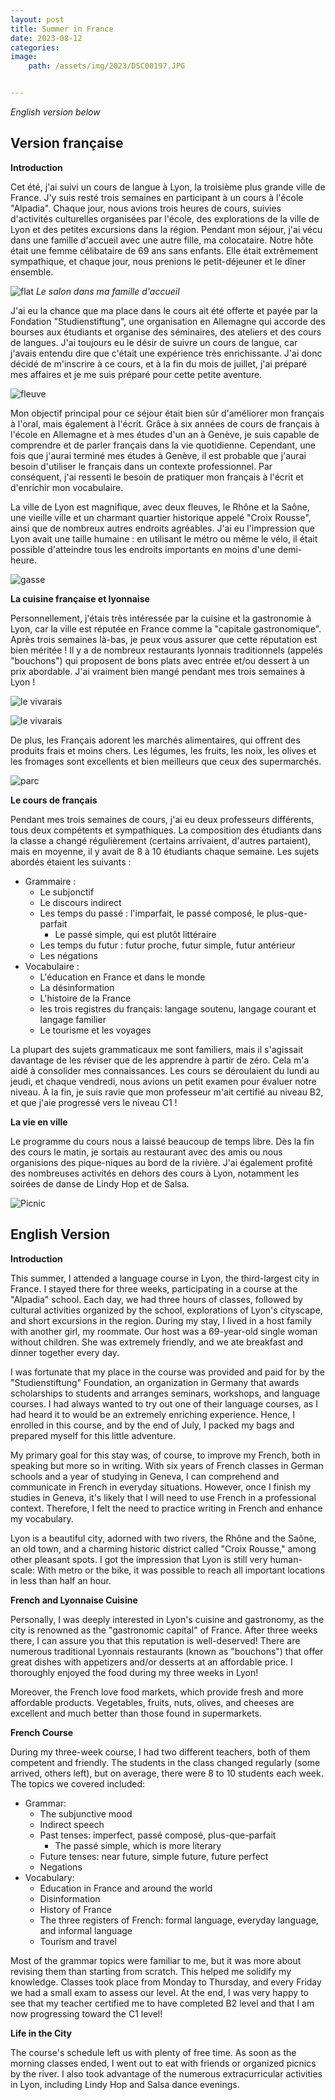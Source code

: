 ```yaml
---
layout: post
title: Summer in France
date: 2023-08-12
categories: 
image:
    path: /assets/img/2023/DSC00197.JPG


---
```

*English version below*

## Version française 

**Introduction**

Cet été, j'ai suivi un cours de langue à Lyon, la troisième plus grande ville de France. J'y suis resté trois semaines en participant à un cours à l'école "Alpadia". Chaque jour, nous avions trois heures de cours, suivies d'activités culturelles organisées par l'école, des explorations de la ville de Lyon et des petites excursions dans la région. Pendant mon séjour, j'ai vécu dans une famille d'accueil avec une autre fille, ma colocataire. Notre hôte était une femme célibataire de 69 ans sans enfants. Elle était extrêmement sympathique, et chaque jour, nous prenions le petit-déjeuner et le dîner ensemble.

![flat](../assets/img/2023/DSC00009.JPG)
*Le salon dans ma famille d'accueil*


J'ai eu la chance que ma place dans le cours ait été offerte et payée par la Fondation "Studienstiftung", une organisation en Allemagne qui accorde des bourses aux étudiants et organise des séminaires, des ateliers et des cours de langues. J'ai toujours eu le désir de suivre un cours de langue, car j'avais entendu dire que c'était une expérience très enrichissante. J'ai donc décidé de m'inscrire à ce cours, et à la fin du mois de juillet, j'ai préparé mes affaires et je me suis préparé pour cette petite aventure.

![fleuve](../assets/img/2023/DSC00260.JPG)


Mon objectif principal pour ce séjour était bien sûr d'améliorer mon français à l'oral, mais également à l'écrit. Grâce à six années de cours de français à l'école en Allemagne et à mes études d'un an à Genève, je suis capable de comprendre et de parler français dans la vie quotidienne. Cependant, une fois que j'aurai terminé mes études à Genève, il est probable que j'aurai besoin d'utiliser le français dans un contexte professionnel. Par conséquent, j'ai ressenti le besoin de pratiquer mon français à l'écrit et d'enrichir mon vocabulaire.

La ville de Lyon est magnifique, avec deux fleuves, le Rhône et la Saône, une vieille ville et un charmant quartier historique appelé "Croix Rousse", ainsi que de nombreux autres endroits agréables. J'ai eu l'impression que Lyon avait une taille humaine : en utilisant le métro ou même le vélo, il était possible d'atteindre tous les endroits importants en moins d'une demi-heure.

![gasse](../assets/img/2023/DSC00248.JPG)


**La cuisine française et lyonnaise**

Personnellement, j'étais très intéressée par la cuisine et la gastronomie à Lyon, car la ville est réputée en France comme la "capitale gastronomique". Après trois semaines là-bas, je peux vous assurer que cette réputation est bien méritée ! Il y a de nombreux restaurants lyonnais traditionnels (appelés "bouchons") qui proposent de bons plats avec entrée et/ou dessert à un prix abordable. J'ai vraiment bien mangé pendant mes trois semaines à Lyon !

![le vivarais](../assets/img/2023/DSC00077.JPG)

![le vivarais](../assets/img/2023/DSC00079.JPG)


De plus, les Français adorent les marchés alimentaires, qui offrent des produits frais et moins chers. Les légumes, les fruits, les noix, les olives et les fromages sont excellents et bien meilleurs que ceux des supermarchés.

![parc](../assets/img/2023/DSC00024.JPG)


**Le cours de français**

Pendant mes trois semaines de cours, j'ai eu deux professeurs différents, tous deux compétents et sympathiques. La composition des étudiants dans la classe a changé régulièrement (certains arrivaient, d'autres partaient), mais en moyenne, il y avait de 8 à 10 étudiants chaque semaine. Les sujets abordés étaient les suivants :

- Grammaire :
    - Le subjonctif
    - Le discours indirect
    - Les temps du passé : l'imparfait, le passé composé, le plus-que-parfait
        - Le passé simple, qui est plutôt littéraire
    - Les temps du futur : futur proche, futur simple, futur antérieur
    - Les négations
- Vocabulaire :
    - L'éducation en France et dans le monde
    - La désinformation
    - L'histoire de la France
    - les trois registres du français: langage soutenu, langage courant et langage familier
    - Le tourisme et les voyages

La plupart des sujets grammaticaux me sont familiers, mais il s'agissait davantage de les réviser que de les apprendre à partir de zéro. Cela m'a aidé à consolider mes connaissances. Les cours se déroulaient du lundi au jeudi, et chaque vendredi, nous avions un petit examen pour évaluer notre niveau. À la fin, je suis ravie que mon professeur m'ait certifié au niveau B2, et que j'aie progressé vers le niveau C1 !

**La vie en ville**

Le programme du cours nous a laissé beaucoup de temps libre. Dès la fin des cours le matin, je sortais au restaurant avec des amis ou nous organisions des pique-niques au bord de la rivière. J'ai également profité des nombreuses activités en dehors des cours à Lyon, notamment les soirées de danse de Lindy Hop et de Salsa.

![Picnic](../assets/img/2023/DSC00068.JPG)

## English Version

**Introduction**

This summer, I attended a language course in Lyon, the third-largest city in France. I stayed there for three weeks, participating in a course at the "Alpadia" school. Each day, we had three hours of classes, followed by cultural activities organized by the school, explorations of Lyon's cityscape, and short excursions in the region. During my stay, I lived in a host family with another girl, my roommate. Our host was a 69-year-old single woman without children. She was extremely friendly, and we ate breakfast and dinner together every day.

I was fortunate that my place in the course was provided and paid for by the "Studienstiftung" Foundation, an organization in Germany that awards scholarships to students and arranges seminars, workshops, and language courses. I had always wanted to try out one of their language courses, as I had heard it to would be an extremely enriching experience. Hence, I enrolled in this course, and by the end of July, I packed my bags and prepared myself for this little adventure.

My primary goal for this stay was, of course, to improve my French, both in speaking but more so in writing. With six years of French classes in German schools and a year of studying in Geneva, I can comprehend and communicate in French in everyday situations. However, once I finish my studies in Geneva, it's likely that I will need to use French in a professional context. Therefore, I felt the need to practice writing in French and enhance my vocabulary.

Lyon is a beautiful city, adorned with two rivers, the Rhône and the Saône, an old town, and a charming historic district called "Croix Rousse," among other pleasant spots. I got the impression that Lyon is still very human-scale: With metro or the bike, it was possible to reach all important locations in less than half an hour.

**French and Lyonnaise Cuisine**

Personally, I was deeply interested in Lyon's cuisine and gastronomy, as the city is renowned as the "gastronomic capital" of France. After three weeks there, I can assure you that this reputation is well-deserved! There are numerous traditional Lyonnais restaurants (known as "bouchons") that offer great dishes with appetizers and/or desserts at an affordable price. I thoroughly enjoyed the food during my three weeks in Lyon!

Moreover, the French love food markets, which provide fresh and more affordable products. Vegetables, fruits, nuts, olives, and cheeses are excellent and much better than those found in supermarkets.

**French Course**

During my three-week course, I had two different teachers, both of them competent and friendly. The students in the class changed regularly (some arrived, others left), but on average, there were 8 to 10 students each week. The topics we covered included:

- Grammar:
    - The subjunctive mood
    - Indirect speech
    - Past tenses: imperfect, passé composé, plus-que-parfait
        - The passé simple, which is more literary
    - Future tenses: near future, simple future, future perfect
    - Negations
- Vocabulary:
    - Education in France and around the world
    - Disinformation
    - History of France
    - The three registers of French: formal language, everyday language, and informal language
    - Tourism and travel

Most of the grammar topics were familiar to me, but it was more about revising them than starting from scratch. This helped me solidify my knowledge. Classes took place from Monday to Thursday, and every Friday we had a small exam to assess our level. At the end, I was very happy to see that my teacher certified me to have completed B2 level and that I am now progressing toward the C1 level!

**Life in the City**

The course's schedule left us with plenty of free time. As soon as the morning classes ended, I went out to eat with friends or organized picnics by the river. I also took advantage of the numerous extracurricular activities in Lyon, including Lindy Hop and Salsa dance evenings.



